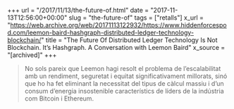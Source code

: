 +++
url = "/2017/11/13/the-future-of.html"
date = "2017-11-13T12:56:00+00:00"
slug = "the-future-of"
tags = ["retalls"]
x_url = "https://web.archive.org/web/20171113122932/https://www.hiddenforcespod.com/leemon-baird-hashgraph-distributed-ledger-technology-blockchain/"
title = "The Future Of Distributed Ledger Technology Is Not Blockchain. It’s Hashgraph. A Conversation with Leemon Baird"
x_source = "[archived]"
+++


> No sols pareix que Leemon hagi resolt el problema de l’escalabilitat amb un rendiment, seguretat i equitat significativament millorats, sinó que ho ha fet eliminant la necessitat del tipus de càlcul massiu i d’un consum d’energia insostenible característics de líders de la indústria com Bitcoin i Ethereum.
